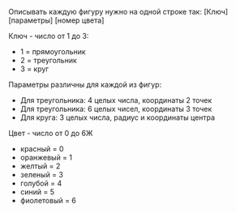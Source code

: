 Описывать каждую фигуру нужно на одной строке так:
[Ключ] [параметры] [номер цвета]

Ключ - число от 1 до 3:
- 1 = прямоугольник
- 2 = треугольник
- 3 = круг

Параметры различны для каждой из фигур:
- Для треугольника: 4 целых числа, координаты 2 точек
- Для треугольника: 6 целых чисел, координаты 3 точек
- Для круга: 3 целых числа, радиус и координаты центра

Цвет - число от 0 до 6Ж
- красный = 0
- оранжевый = 1
- желтый = 2
- зеленый = 3
- голубой = 4
- синий = 5
- фиолетовый = 6

